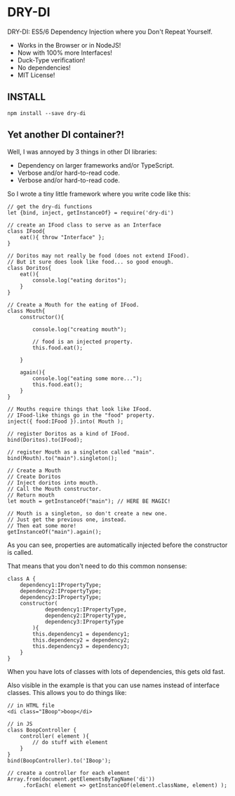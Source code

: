 # DRY-DI
DRY-DI: ES5/6 Dependency Injection where you Don't Repeat Yourself. 

- Works in the Browser or in NodeJS!
- Now with 100% more Interfaces!
- Duck-Type verification!
- No dependencies!
- MIT License!


## INSTALL

    npm install --save dry-di

## Yet another DI container?!

Well, I was annoyed by 3 things in other DI libraries:
- Dependency on larger frameworks and/or TypeScript.
- Verbose and/or hard-to-read code.
- Verbose and/or hard-to-read code.

So I wrote a tiny little framework where you write code like this:

    // get the dry-di functions
    let {bind, inject, getInstanceOf} = require('dry-di')

    // create an IFood class to serve as an Interface
    class IFood{
        eat(){ throw "Interface" };
    }

    // Doritos may not really be food (does not extend IFood). 
    // But it sure does look like food... so good enough.
    class Doritos{
        eat(){
            console.log("eating doritos");
        }
    }

    // Create a Mouth for the eating of IFood.
    class Mouth{
        constructor(){
            
            console.log("creating mouth");
            
            // food is an injected property.
            this.food.eat(); 

        }

        again(){
            console.log("eating some more...");
            this.food.eat();
        }
    }

    // Mouths require things that look like IFood.
    // IFood-like things go in the "food" property.
    inject({ food:IFood }).into( Mouth ); 

    // register Doritos as a kind of IFood.
    bind(Doritos).to(IFood);

    // register Mouth as a singleton called "main".
    bind(Mouth).to("main").singleton(); 

    // Create a Mouth
    // Create Doritos
    // Inject doritos into mouth.
    // Call the Mouth constructor.
    // Return mouth
    let mouth = getInstanceOf("main"); // HERE BE MAGIC!         
    
    // Mouth is a singleton, so don't create a new one.
    // Just get the previous one, instead.
    // Then eat some more!
    getInstanceOf("main").again();  

As you can see, properties are automatically injected before the constructor is called.

That means that you don't need to do this common nonsense:

    class A {
        dependency1:IPropertyType;
        dependency2:IPropertyType;
        dependency3:IPropertyType;
        constructor( 
                dependency1:IPropertyType, 
                dependency2:IPropertyType, 
                dependency3:IPropertyType 
            ){
            this.dependency1 = dependency1;
            this.dependency2 = dependency2;
            this.dependency3 = dependency3;
        }
    }

When you have lots of classes with lots of dependencies, this gets old fast.

Also visible in the example is that you can use names instead of interface classes.
This allows you to do things like:

    // in HTML file
    <di class="IBoop">boop</di> 

    // in JS
    class BoopController {
        controller( element ){
            // do stuff with element
        }
    }
    bind(BoopController).to('IBoop'); 

    // create a controller for each element
    Array.from(document.getElementsByTagName('di'))
         .forEach( element => getInstanceOf(element.className, element) );

